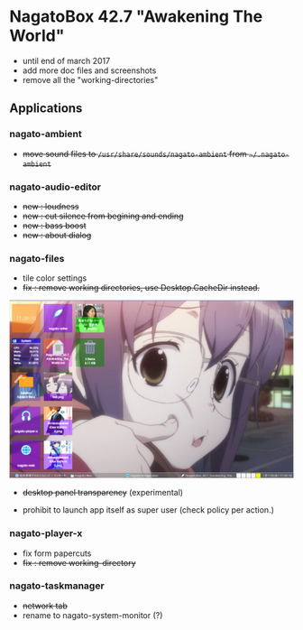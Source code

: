 # NagatoBox 42.7 "Awakening The World"

+ until end of march 2017
+ add more doc files and screenshots
+ remove all the "working-directories"

## Applications

### nagato-ambient

+ ~~move sound files to `/usr/share/sounds/nagato-ambient` from `~/.nagato-ambient`~~

### nagato-audio-editor

+ ~~new : loudness~~
+ ~~new : cut silence from begining and ending~~
+ ~~new : bass boost~~
+ ~~new : about dialog~~

### nagato-files

+ tile color settings
+ ~~fix : remove working directories, use Desktop.CacheDir instead.~~

![image: screenshot_2017年01月11日_17：39：01](../images/screenshot_2017年01月11日_17：39：01.png)
+ ~~desktop panel transparency~~ (experimental)

+ prohibit to launch app itself as super user (check policy per action.)

### nagato-player-x

+ fix form papercuts
+ ~~fix : remove working-directory~~

### nagato-taskmanager

+ ~~network tab~~
+ rename to nagato-system-monitor (?)

